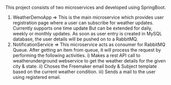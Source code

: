 This project consists of two microservices and developed using SpringBoot. 

1) WeatherDemoApp => This is the main microservice which provides user registration page where a user can subscribe for weather updates. Currently supports one time update But can be extended for daily, weekly or monthly updates. As soon as user entry is created in MySQL database, the user details will be pushed on to a RabbitMQ.
2) NotificationService => This microservice acts as consumer for RabbitMQ Queue. After getting an item from queue, it will process the request by performing the following activities.
        i) Makes a rest API call to weatherunderground webservice to get the weather details for the given city & state.
       ii) Choses the Freemaker email body & Subject template based on the current weather condition.
      iii) Sends a mail to the user using registered email.
      
 
